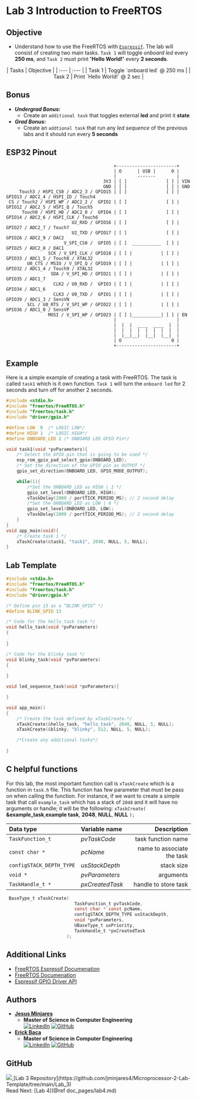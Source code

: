 # Lab 3 Introduction to FreeRTOS

## Objective
* Understand how to use the FreeRTOS with [`Espressif`](https://docs.espressif.com/projects/esp-idf/en/latest/esp32/api-reference/peripherals/gpio.html#). The lab will consist of creating two main tasks. `Task 1` will toggle *onboard led* every **250 ms**, and `Task 2` must print <strong>'Hello World!'</strong> every **2 seconds**.

<div align='center'>
| Tasks      | Objective                     |
| :---       | :---                          |
| Task 1     | Toggle `onboard led` @ 250 ms |
| Task 2     | Print `Hello World!` @ 2 sec  |
</div>

## Bonus 
- ***Undergrad Bonus:***
  * Create an `additional task` that toggles external **led** and print it **state**
- ***Grad Bonus:***
  * Create an `addtional task` that run any *led sequence* of the previous labs and it should run every **5 seconds**

## ESP32 Pinout
~~~
                                         +-----------------------+
                                         | O      | USB |      O |
                                         |        -------        |
                                     3V3 | [ ]               [ ] | VIN
                                     GND | [ ]               [ ] | GND
     Touch3 / HSPI_CS0 / ADC2_3 / GPIO15 | [ ]               [ ] | GPIO13 / ADC2_4 / HSPI_ID / Touch4
 CS / Touch2 / HSPI_WP / ADC2_2 /  GPIO2 | [ ]               [ ] | GPIO12 / ADC2_5 / HSPI_Q / Touch5
      Touch0 / HSPI_HD / ADC2_0 /  GPIO4 | [ ]               [ ] | GPIO14 / ADC2_6 / HSPI_CLK / Touch6
                         U2_RXD / GPIO16 | [ ]               [ ] | GPIO27 / ADC2_7 / Touch7
                         U2_TXD / GPIO17 | [ ]               [ ] | GPIO26 / ADC2_9 / DAC2
                      V_SPI_CS0 /  GPIO5 | [ ]  ___________  [ ] | GPIO25 / ADC2_8 / DAC1
                SCK / V_SPI_CLK / GPIO18 | [ ] |           | [ ] | GPIO33 / ADC1_5 / Touch8 / XTAL32
        U0_CTS / MSIO / V_SPI_Q / GPIO19 | [ ] |           | [ ] | GPIO32 / ADC1_4 / Touch9 / XTAL32
                 SDA / V_SPI_HD / GPIO21 | [ ] |           | [ ] | GPIO35 / ADC1_7 
                  CLK2 / U0_RXD /  GPIO3 | [ ] |           | [ ] | GPIO34 / ADC1_6 
                  CLK3 / U0_TXD /  GPIO1 | [ ] |           | [ ] | GPIO39 / ADC1_3 / SensVN 
        SCL / U0_RTS / V_SPI_WP / GPIO22 | [ ] |           | [ ] | GPIO36 / ADC1_0 / SensVP 
                MOSI / V_SPI_WP / GPIO23 | [ ] |___________| [ ] | EN 
                                         |                       |
                                         |  |  |  ____  ____  |  |
                                         |  |  |  |  |  |  |  |  |
                                         |  |__|__|  |__|  |__|  |
                                         | O                   O |
                                         +-----------------------+
~~~

## Example
Here is a simple example of creating a task with FreeRTOS. The task is called `task1` which is it own function. `Task 1` will turn the `onboard led` for 2 seconds and turn off for another 2 seconds.
~~~c
#include <stdio.h>
#include "freertos/FreeRTOS.h"
#include "freertos/task.h"
#include "driver/gpio.h"

#define LOW  0  /* LOGIC LOW*/
#define HIGH 1  /* LOGIC HIGH*/
#define ONBOARD_LED 2 /* ONBOARD LED GPIO Pin*/

void task1(void *pvParameters){
    /* Select the GPIO pin that is going to be used */
    esp_rom_gpio_pad_select_gpio(ONBOARD_LED);
    /* Set the direction of the GPIO pin as OUTPUT */
    gpio_set_direction(ONBOARD_LED, GPIO_MODE_OUTPUT);

    while(1){
        /*Set the ONBOARD_LED as HIGH | 1 */
        gpio_set_level(ONBOARD_LED, HIGH);
        vTaskDelay(2000 / portTICK_PERIOD_MS); // 2 second delay
        /*Set the ONBOARD_LED as LOW | 0 */
        gpio_set_level(ONBOARD_LED, LOW);
        vTaskDelay(2000 / portTICK_PERIOD_MS); // 2 second delay
    }
}
void app_main(void){
    /* Create task 1 */
    xTaskCreate(&task1, "task1", 2048, NULL, 5, NULL);
}
~~~

## Lab Template
~~~c
#include <stdio.h>
#include "freertos/FreeRTOS.h"
#include "freertos/task.h"
#include "driver/gpio.h"

/* Define pin 13 as a “BLINK_GPIO” */
#define BLINK_GPIO 13

/* Code for the hello_task task */
void hello_task(void *pvParameters)
{
    
}

/* Code for the blinky task */
void blinky_task(void *pvParameters)
{
    
}

void led_sequence_task(void *pvParameters){

}

void app_main()
{
    /* Create the task defined by xTaskCreate.*/
    xTaskCreate(&hello_task, "hello_task", 2048, NULL, 5, NULL);
    xTaskCreate(&blinky, "blinky", 512, NULL, 5, NULL);

    /*Create any additional tasks*/
    
}
~~~

## C helpful functions

For this lab, the most important function call is `xTaskCreate` which is a function in `task.h` file. This function has few parameter that must be pass on when calling the function. For instance, if we want to create a simple task that call `example_task` which has a stack of `2048` and it will have no arguments or handle; it will be the following:
`xTaskCreate(` **&example_task**,**example task**, **2048**, **NULL**, **NULL** `);`

| Data type                 | Variable name     | Description                 |
| :---                      |      :---         | ---:                        |
| `TaskFunction_t`          |  *pvTaskCode*     | task function name          |
| `const char *`            |  *pcName*         | name to associate the task  |
| `configSTACK_DEPTH_TYPE`  |  *usStackDepth*   | stack size                  |
| `void *`                  |  *pvParameters*   | arguments                   |
| `TaskHandle_t *`          |  *pxCreatedTask*  | handle to store task        |

~~~c 
 BaseType_t xTaskCreate( 
                          TaskFunction_t pvTaskCode,
                          const char * const pcName,
                          configSTACK_DEPTH_TYPE usStackDepth,
                          void *pvParameters,
                          UBaseType_t uxPriority,
                          TaskHandle_t *pxCreatedTask
                       );
~~~

## Additional Links
* [FreeRTOS Espressif Documenation](https://docs.espressif.com/projects/esp-idf/en/latest/esp32/api-reference/system/freertos.html)
* [FreeRTOS Documenation](https://www.freertos.org/a00125.html)
* [Espressif GPIO Driver API](https://docs.espressif.com/projects/esp-idf/en/latest/esp32/api-reference/peripherals/gpio.html#)

## Authors
* [**Jesus Minjares**](https://github.com/jminjares4)
  * **Master of Science in Computer Engineering** <br>
    [![LinkedIn](https://img.shields.io/badge/LinkedIn-0077B5?style=for-the-badge&logo=linkedin&logoColor=white&style=flat)](https://www.linkedin.com/in/jesusminjares/) [![GitHub](https://img.shields.io/badge/GitHub-100000?style=for-the-badge&logo=github&logoColor=white&style=flat)](https://github.com/jminjares4)
* [**Erick Baca**](https://github.com/eabaca2419)
  * **Master of Science in Computer Engineering** <br>
    [![LinkedIn](https://img.shields.io/badge/LinkedIn-0077B5?style=for-the-badge&logo=linkedin&logoColor=white&style=flat)](https://www.linkedin.com/in/erick-baca/) [![GitHub](https://img.shields.io/badge/GitHub-100000?style=for-the-badge&logo=github&logoColor=white&style=flat)](https://github.com/eabaca2419)

## GitHub
<div align='left'>
 <a href="https://github.com/jminjares4/Microprocessor-2-Lab-Template/tree/main/Lab_3">
 <img src="github.png">
 </a>
[Lab 3 Repository](https://github.com/jminjares4/Microprocessor-2-Lab-Template/tree/main/Lab_3)
</div>

<span class="next_section_button">
Read Next: [Lab 4](@ref doc_pages/lab4.md)
</span>